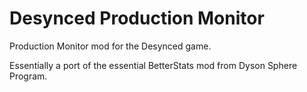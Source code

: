 Desynced Production Monitor
===========================

Production Monitor mod for the Desynced game.

Essentially a port of the essential BetterStats mod from Dyson Sphere Program.
